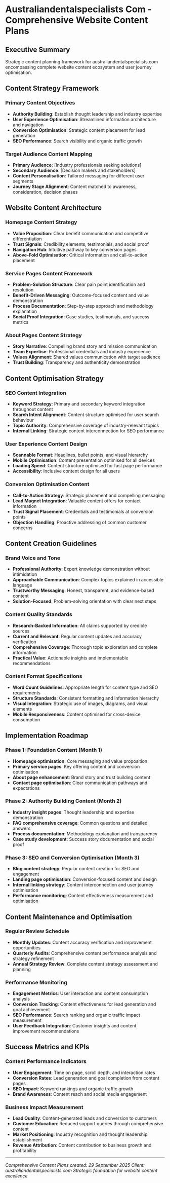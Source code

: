# Australiandentalspecialists Com - Comprehensive Website Content Plans

## Executive Summary
Strategic content planning framework for australiandentalspecialists.com encompassing complete website content ecosystem and user journey optimisation.

## Content Strategy Framework

### Primary Content Objectives
- **Authority Building**: Establish thought leadership and industry expertise
- **User Experience Optimisation**: Streamlined information architecture and navigation
- **Conversion Optimisation**: Strategic content placement for lead generation
- **SEO Performance**: Search visibility and organic traffic growth

### Target Audience Content Mapping
- **Primary Audience**: [Industry professionals seeking solutions]
- **Secondary Audience**: [Decision makers and stakeholders]
- **Content Personalisation**: Tailored messaging for different user segments
- **Journey Stage Alignment**: Content matched to awareness, consideration, decision phases

## Website Content Architecture

### Homepage Content Strategy
- **Value Proposition**: Clear benefit communication and competitive differentiation
- **Trust Signals**: Credibility elements, testimonials, and social proof
- **Navigation Hub**: Intuitive pathway to key conversion pages
- **Above-Fold Optimisation**: Critical information and call-to-action placement

### Service Pages Content Framework
- **Problem-Solution Structure**: Clear pain point identification and resolution
- **Benefit-Driven Messaging**: Outcome-focused content and value demonstration
- **Process Documentation**: Step-by-step approach and methodology explanation
- **Social Proof Integration**: Case studies, testimonials, and success metrics

### About Pages Content Strategy
- **Story Narrative**: Compelling brand story and mission communication
- **Team Expertise**: Professional credentials and industry experience
- **Values Alignment**: Shared values communication with target audience
- **Trust Building**: Transparency and authenticity demonstration

## Content Optimisation Strategy

### SEO Content Integration
- **Keyword Strategy**: Primary and secondary keyword integration throughout content
- **Search Intent Alignment**: Content structure optimised for user search behaviour
- **Topic Authority**: Comprehensive coverage of industry-relevant topics
- **Internal Linking**: Strategic content interconnection for SEO performance

### User Experience Content Design
- **Scannable Format**: Headlines, bullet points, and visual hierarchy
- **Mobile Optimisation**: Content presentation optimised for all devices
- **Loading Speed**: Content structure optimised for fast page performance
- **Accessibility**: Inclusive content design for all users

### Conversion Optimisation Content
- **Call-to-Action Strategy**: Strategic placement and compelling messaging
- **Lead Magnet Integration**: Valuable content offers for contact information
- **Trust Signal Placement**: Credentials and testimonials at conversion points
- **Objection Handling**: Proactive addressing of common customer concerns

## Content Creation Guidelines

### Brand Voice and Tone
- **Professional Authority**: Expert knowledge demonstration without intimidation
- **Approachable Communication**: Complex topics explained in accessible language
- **Trustworthy Messaging**: Honest, transparent, and evidence-based content
- **Solution-Focused**: Problem-solving orientation with clear next steps

### Content Quality Standards
- **Research-Backed Information**: All claims supported by credible sources
- **Current and Relevant**: Regular content updates and accuracy verification
- **Comprehensive Coverage**: Thorough topic exploration and complete information
- **Practical Value**: Actionable insights and implementable recommendations

### Content Format Specifications
- **Word Count Guidelines**: Appropriate length for content type and SEO requirements
- **Structure Standards**: Consistent formatting and information hierarchy
- **Visual Integration**: Strategic use of images, diagrams, and visual elements
- **Mobile Responsiveness**: Content optimised for cross-device consumption

## Implementation Roadmap

### Phase 1: Foundation Content (Month 1)
- **Homepage optimisation**: Core messaging and value proposition
- **Primary service pages**: Key offering content and conversion optimisation
- **About page enhancement**: Brand story and trust building content
- **Contact page optimisation**: Clear communication pathways and expectations

### Phase 2: Authority Building Content (Month 2)
- **Industry insight pages**: Thought leadership and expertise demonstration
- **FAQ comprehensive coverage**: Common questions and detailed answers
- **Process documentation**: Methodology explanation and transparency
- **Case study development**: Success story documentation and social proof

### Phase 3: SEO and Conversion Optimisation (Month 3)
- **Blog content strategy**: Regular content creation for SEO and engagement
- **Landing page optimisation**: Conversion-focused content and design
- **Internal linking strategy**: Content interconnection and user journey optimisation
- **Performance monitoring**: Content effectiveness measurement and optimisation

## Content Maintenance and Optimisation

### Regular Review Schedule
- **Monthly Updates**: Content accuracy verification and improvement opportunities
- **Quarterly Audits**: Comprehensive content performance analysis and strategy refinement
- **Annual Strategy Review**: Complete content strategy assessment and planning

### Performance Monitoring
- **Engagement Metrics**: User interaction and content consumption analysis
- **Conversion Tracking**: Content effectiveness for lead generation and goal achievement
- **SEO Performance**: Search ranking and organic traffic impact measurement
- **User Feedback Integration**: Customer insights and content improvement recommendations

## Success Metrics and KPIs

### Content Performance Indicators
- **User Engagement**: Time on page, scroll depth, and interaction rates
- **Conversion Rates**: Lead generation and goal completion from content pages
- **SEO Impact**: Keyword rankings and organic traffic growth
- **Brand Awareness**: Content reach and social media engagement

### Business Impact Measurement
- **Lead Quality**: Content-generated leads and conversion to customers
- **Customer Education**: Reduced support queries through comprehensive content
- **Market Positioning**: Industry recognition and thought leadership establishment
- **Revenue Attribution**: Content contribution to business growth and profitability

---
*Comprehensive Content Plans created: 29 September 2025*
*Client: australiandentalspecialists.com*
*Strategic foundation for website content excellence*
